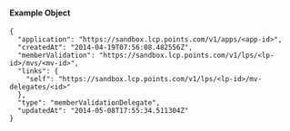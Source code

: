 #### Example Object

    {
      "application": "https://sandbox.lcp.points.com/v1/apps/<app-id>",
      "createdAt": "2014-04-19T07:56:08.482556Z",
      "memberValidation": "https://sandbox.lcp.points.com/v1/lps/<lp-id>/mvs/<mv-id>",
      "links": {
        "self": "https://sandbox.lcp.points.com/v1/lps/<lp-id>/mv-delegates/<id>"
      },
      "type": "memberValidationDelegate",
      "updatedAt": "2014-05-08T17:55:34.511304Z"
    }

